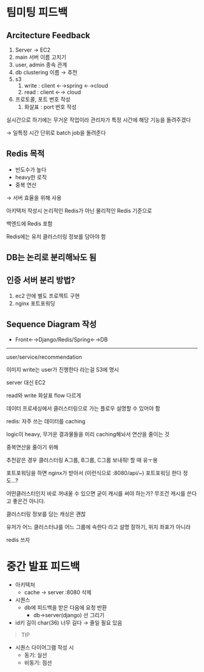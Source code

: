 # 팀미팅 피드백

## Arcitecture Feedback

1. Server -> EC2
2. main 서버 이름 고치기
3. user, admin 종속 관계
4. db clustering 이름 → 추천
5. s3
    1. write : client ←→spring ←→cloud
    2. read : client ←→ cloud
6. 프로토콜, 포트 번호 작성
    1. 화살표 : port 번호 작성

실시간으로 하기에는 무거운 작업이라 관리자가 특정 시간에 해당 기능을 돌려주겠다

→ 일특정 시간 단위로 batch job을 돌려준다

## Redis 목적

- 빈도수가 높다
- heavy한 로직
- 중복 연산

→ 서버 효율을 위해 사용

아키텍처 작성시 논리적인 Redis가 아닌 물리적인 Redis 기준으로

백엔드에 Redis 포함

Redis에는 유저 클러스터링 정보를 담아야 함

## DB는 논리로 분리해놔도 됨

## 인증 서버 분리 방법?

1. ec2 안에 별도 프로젝트 구현
2. nginx 포트포워딩

## Sequence Diagram 작성

- Front←→Django/Redis/Spring←→DB

---

user/service/recommendation

이미지 write는 user가 진행한다 라는걸 S3에 명시

server 대신 EC2

read와 write 화살표 flow 다르게

데이터 프로세싱에서 클러스터링으로 가는 플로우 설명할 수 있어야 함

redis: 자주 쓰는 데이터를 caching

logic이 heavy, 무거운 결과물들을 미리 caching해놔서 연산을 줄이는 것

중복연산을 줄이기 위해

추천같은 경우 클러스터링 A그룹, B그룹, C그룹 보내줘! 할 때 유ㅜ용

포트포워딩을 하면 nginx가 받아서 (이런식으로 :8080/api/~) 포트포워딩 한다 정도...?

어떤클러스터인지 바로 꺼내올 수 있으면 굳이 캐시를 써야 하는가? 무조건 캐시를 쓴다고 좋은건 아니다.

클러스터링 정보를 담는 캐싱은 괜찮

유저가 어느 클러스터냐를 어느 그룹에 속한다 라고 설명 잘하기, 위치 좌표가 아니라

redis 쓰자


# 중간 발표 피드백

- 아키텍처
    - cache → server :8080 삭제
- 시퀀스
    - db에 피드백을 받은 다음에 요청 반환
        - db→server(django) 선 그리기
- id키 길이 char(36) 너무 길다 → 줄일 필요 있음

> TIP

- 시퀀스 다이어그램 작성 시
    - 동기: 실선
    - 비동기: 점선